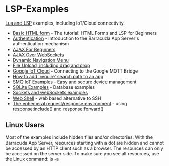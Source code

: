 # LSP-Examples
 [Lua and LSP](https://realtimelogic.com/products/lua-server-pages/) examples, including IoT/Cloud connectivity.


* [Basic HTML form](html-form) - The tutorial: HTML Forms and LSP for Beginners
* [Authentication](authentication) - Introduction to the Barracuda App Server's authentication mechanism
* [AJAX For Beginners](AJAX)
* [AJAX Over WebSockets](AJAX-Over-WebSockets)
* [Dynamic Navigation Menu](Dynamic-Nav-Menu)
* [File Upload, including drag and drop](upload)
* [Google IoT Cloud](Cloud-IoT-Core) - Connecting to the Google MQTT Bridge
* [How to add 'require' search path to an app](require-test)
* [SMQ IoT Examples](SMQ-examples) - Easy and secure device management
* [SQLite Examples](SQLite) - Database examples
* [Sockets and webSockets examples](socket-examples)
* [Web Shell](Web-Shell) - web based alternative to SSH
* [The ephemeral request/response environment](command-env) - using response:include() and response:forward()

## Linux Users

Most of the examples include hidden files and/or directories. With the
Barracuda App Server, resources starting with a dot are hidden and
cannot be accessed by an HTTP client such as a browser. The resources
can only be accessed on the server side. To make sure you see all
resources, use the Linux command: ls -a
